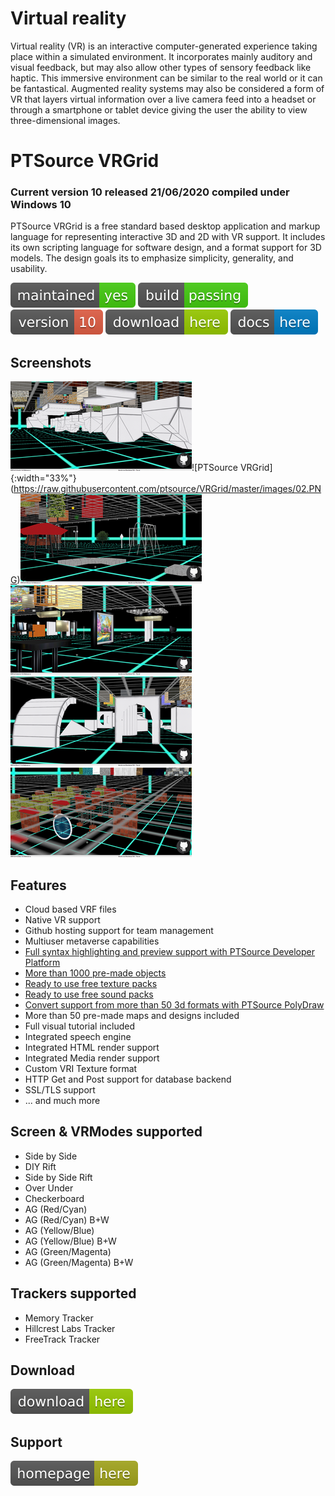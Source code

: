 # Virtual reality

Virtual reality (VR) is an interactive computer-generated experience taking place within a simulated environment. It incorporates mainly auditory and visual feedback, but may also allow other types of sensory feedback like haptic. This immersive environment can be similar to the real world or it can be fantastical. Augmented reality systems may also be considered a form of VR that layers virtual information over a live camera feed into a headset or through a smartphone or tablet device giving the user the ability to view three-dimensional images.

# PTSource VRGrid
### Current version 10 released 21/06/2020 compiled under Windows 10

PTSource VRGrid is a free standard based desktop application and markup language for representing interactive 3D and 2D with VR support. It includes its own scripting language for software design, and a format support for 3D models. The design goals its to emphasize simplicity, generality, and usability.

[![Maintenance](/images/maintained.svg)]() [![Travis](/images/rust.svg)]()  [![You can download here.](/images/version-10-red.svg)](https://dl.orangedox.com/tX6IL0ZzYy6z5vI2sE?dl=1)  [![You can download here.](/images/download-here-green.svg)](https://dl.orangedox.com/tX6IL0ZzYy6z5vI2sE?dl=1) [![Help here.](/images/docs-here-blue.svg)](https://wiki.ptsource.eu/software/vrgrid/start)


## Screenshots

![PTSource VRGrid](https://raw.githubusercontent.com/ptsource/VRGrid/master/images/01.PNG)![PTSource VRGrid]{:width="33%"}(https://raw.githubusercontent.com/ptsource/VRGrid/master/images/02.PNG)![PTSource VRGrid](https://raw.githubusercontent.com/ptsource/VRGrid/master/images/03.PNG)
![PTSource VRGrid](https://raw.githubusercontent.com/ptsource/VRGrid/master/images/04.PNG)![PTSource VRGrid](https://raw.githubusercontent.com/ptsource/VRGrid/master/images/05.PNG)![PTSource VRGrid](https://raw.githubusercontent.com/ptsource/VRGrid/master/images/06.PNG)

## Features

* Cloud based VRF files
* Native VR support
* Github hosting support for team management
* Multiuser metaverse capabilities
* [Full syntax highlighting and preview support with PTSource Developer Platform](https://wiki.ptsource.eu/software/platform/start)
* [More than 1000 pre-made objects](https://wiki.ptsource.eu/software/vrgrid/3dobjects)
* [Ready to use free texture packs](https://wiki.ptsource.eu/software/vrgrid/textures)
* [Ready to use free sound packs](https://wiki.ptsource.eu/software/vrgrid/sounds)
* [Convert support from more than 50 3d formats with PTSource PolyDraw](https://wiki.ptsource.eu/software/polydraw/start)
* More than 50 pre-made maps and designs included
* Full visual tutorial included
* Integrated speech engine
* Integrated HTML render support
* Integrated Media render support
* Custom VRI Texture format
* HTTP Get and Post support for database backend
* SSL/TLS support
* ... and much more

## Screen & VRModes supported

* Side by Side
* DIY Rift
* Side by Side Rift
* Over Under
* Checkerboard
* AG (Red/Cyan)
* AG (Red/Cyan) B+W
* AG (Yellow/Blue)
* AG (Yellow/Blue) B+W
* AG (Green/Magenta)
* AG (Green/Magenta) B+W 

## Trackers supported

* Memory Tracker
* Hillcrest Labs Tracker
* FreeTrack Tracker

## Download

[![You can download here.](/images/download-here-green.svg)](https://dl.orangedox.com/tX6IL0ZzYy6z5vI2sE?dl=1)

## Support

[![Visit homepage.](/images/homepage-here-yellowgreen.svg)](https://wiki.ptsource.eu/software/vrgrid/start)


